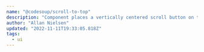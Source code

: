 ```yaml
---
name: "@codesoup/scroll-to-top"
description: "Component places a vertically centered scroll button on the right of the html body."
author: "Allan Nielsen"
updated: "2022-11-11T19:33:05.818Z"
tags: 
  - ui
---
```

